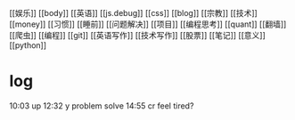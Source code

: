 [[娱乐]]
[[body]]
[[英语]]
[[js.debug]]
[[css]]
[[blog]]
[[宗教]]
[[技术]]
[[money]]
[[习惯]]
[[睡前]]
[[问题解决]]
[[项目]]
[[编程思考]]
[[quant]]
[[翻墙]]
[[爬虫]]
[[编程]]
[[git]]
[[英语写作]]
[[技术写作]]
[[股票]]
[[笔记]]
[[意义]]
[[python]]
# log
10:03 up
12:32 y problem solve
14:55 cr feel tired?